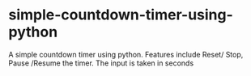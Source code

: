 # simple-countdown-timer-using-python
A simple countdown timer using python.
Features include Reset/ Stop, Pause /Resume the timer.
The input is taken in seconds
